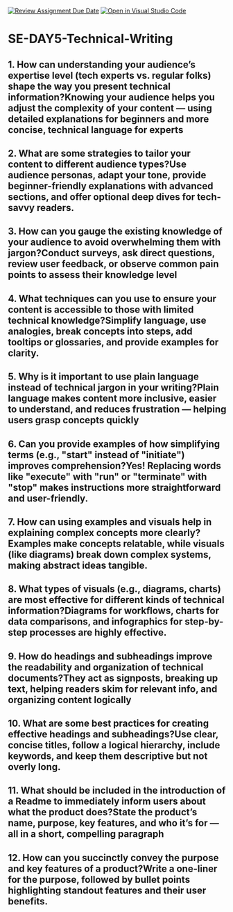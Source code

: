 [![Review Assignment Due Date](https://classroom.github.com/assets/deadline-readme-button-22041afd0340ce965d47ae6ef1cefeee28c7c493a6346c4f15d667ab976d596c.svg)](https://classroom.github.com/a/zsAR-pyY)
[![Open in Visual Studio Code](https://classroom.github.com/assets/open-in-vscode-2e0aaae1b6195c2367325f4f02e2d04e9abb55f0b24a779b69b11b9e10269abc.svg)](https://classroom.github.com/online_ide?assignment_repo_id=18485053&assignment_repo_type=AssignmentRepo)
# SE-DAY5-Technical-Writing
## 1. How can understanding your audience’s expertise level (tech experts vs. regular folks) shape the way you present technical information?Knowing your audience helps you adjust the complexity of your content — using detailed explanations for beginners and more concise, technical language for experts
## 2. What are some strategies to tailor your content to different audience types?Use audience personas, adapt your tone, provide beginner-friendly explanations with advanced sections, and offer optional deep dives for tech-savvy readers.
## 3. How can you gauge the existing knowledge of your audience to avoid overwhelming them with jargon?Conduct surveys, ask direct questions, review user feedback, or observe common pain points to assess their knowledge level
## 4. What techniques can you use to ensure your content is accessible to those with limited technical knowledge?Simplify language, use analogies, break concepts into steps, add tooltips or glossaries, and provide examples for clarity.
## 5. Why is it important to use plain language instead of technical jargon in your writing?Plain language makes content more inclusive, easier to understand, and reduces frustration — helping users grasp concepts quickly
## 6. Can you provide examples of how simplifying terms (e.g., "start" instead of "initiate") improves comprehension?Yes! Replacing words like "execute" with "run" or "terminate" with "stop" makes instructions more straightforward and user-friendly.
## 7. How can using examples and visuals help in explaining complex concepts more clearly?Examples make concepts relatable, while visuals (like diagrams) break down complex systems, making abstract ideas tangible.
## 8. What types of visuals (e.g., diagrams, charts) are most effective for different kinds of technical information?Diagrams for workflows, charts for data comparisons, and infographics for step-by-step processes are highly effective.
## 9. How do headings and subheadings improve the readability and organization of technical documents?They act as signposts, breaking up text, helping readers skim for relevant info, and organizing content logically
## 10. What are some best practices for creating effective headings and subheadings?Use clear, concise titles, follow a logical hierarchy, include keywords, and keep them descriptive but not overly long.
## 11. What should be included in the introduction of a Readme to immediately inform users about what the product does?State the product’s name, purpose, key features, and who it’s for — all in a short, compelling paragraph
## 12. How can you succinctly convey the purpose and key features of a product?Write a one-liner for the purpose, followed by bullet points highlighting standout features and their user benefits.
